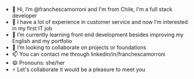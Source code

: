 - 👋 Hi, I’m @franchescamorroni and I'm from Chile, I'm a full stack developer
- 👀 I have a lot of experience in customer service and now I’m interested in my first IT job
- 🌱 I’m currently learning front end development besides improving my English and my portfolio
- 💞️ I’m looking to collaborate on projects or foundations
- 📫 You can contact me through linkedin/in/franchescamorroni
- 😄 Pronouns: she/her
- ⚡ Let's collaborate it would be a pleasure to meet you

